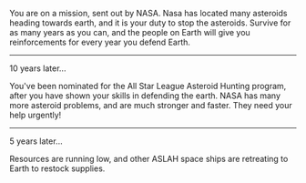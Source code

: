 You are on a mission, sent out by NASA. Nasa has located many asteroids heading towards earth, and it is your duty to stop the asteroids. Survive for as many years as you can, and the people  on Earth will give you reinforcements for every year you defend Earth.


************************************************************


10 years later...

You've been nominated for the All Star League Asteroid Hunting program, after you have shown your skills in defending the earth. NASA has many more asteroid problems, and are much stronger and faster. They need your help urgently!

*****************************


5 years later...

Resources are running low, and other ASLAH space ships are retreating to Earth to restock supplies.